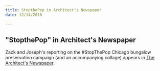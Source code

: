 ```yaml
---
title: StopthePop in Architect's Newspaper
date: 12/14/2016

---
```

## "StopthePop" in Architect's Newspaper

Zack and Joseph's reporting on the #StopThePop Chicago bungalow preservation campaign (and an accompanying collage) appears in [The Architect's Newspaper](https://archpaper.com/2016/12/historic-chicago-bungalow-association-stopthepop/#gallery-0-slide-1).